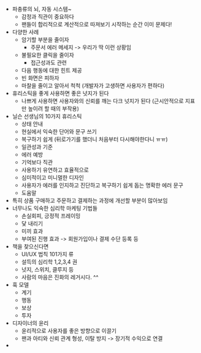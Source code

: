 - 파충류의 뇌, 자동 시스템~
	- 감정과 직관이 중요하다
	- 팬들이 합리적으로 계산적으로 따져보기 시작하는 순간 이미 문제다!
- 다양한 사례
	- 암기할 부분을 줄이자
		- 주문서 에러 메세지 -> 우리가 딱 이런 상황임
	- 불필요한 클릭을 줄이자
		- 접근성과도 관련
	- 다음 행동에 대한 힌트 제공
	- 빈 화면은 피하자
	- 마찰을 줄이고 알아서 척척 (개발자가 고생하면 사용자가 편하다)
- 휴리스틱을 좋게 사용하면 좋은 넛지가 된다
	- 나쁘게 사용하면 사용자와의 신뢰를 깨는 다크 넛지가 된다 (근시안적으로 지표만 높이려 할 때의 부작용)
- 닐슨 선생님의 10가지 휴리스틱
	- 상태 안내
	- 현실에서 익숙한 단어와 문구 쓰기
	- 복구하기 쉽게 (뒤로가기를 했더니 처음부터 다시해야한다니 ㅠㅠ)
	- 일관성과 기준
	- 에러 예방
	- 기억보다 직관
	- 사용하기 유연하고 효율적으로
	- 심미적이고 미니멀한 디자인
	- 사용자가 에러를 인지하고 진단하고 복구하기 쉽게 돕는 명확한 에러 문구
	- 도움말
- 특히 상품 구매하고 주문하고 결제하는 과정에 개선할 부분이 많아보임
- 너무나도 익숙한 심리학 마케팅 기법들
	- 손실회피, 긍정적 프레이밍
	- 닻 내리기
	- 미끼 효과
	- 부여된 진행 효과 -> 회원가입이나 결제 수단 등록 등
- 책을 찾으신다면
	- UI/UX 법칙 101가지 류
	- 설득의 심리학 1,2,3,4 권
	- 넛지, 스위치, 클루지 등
	- 사람의 마음은 진화의 레거시다. ^^
- 훅 모델
	- 계기
	- 행동
	- 보상
	- 투자
- 디자이너의 윤리
	- 윤리적으로 사용자를 좋은 방향으로 이끌기
	- 팬과 아티와 신뢰 관계 형성, 이탈 방지 -> 장기적 수익으로 연결
-